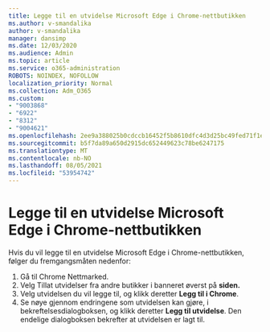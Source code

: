 ```yaml
---
title: Legge til en utvidelse Microsoft Edge i Chrome-nettbutikken
ms.author: v-smandalika
author: v-smandalika
manager: dansimp
ms.date: 12/03/2020
ms.audience: Admin
ms.topic: article
ms.service: o365-administration
ROBOTS: NOINDEX, NOFOLLOW
localization_priority: Normal
ms.collection: Adm_O365
ms.custom:
- "9003868"
- "6922"
- "8312"
- "9004621"
ms.openlocfilehash: 2ee9a388025b0cdccb16452f5b8610dfc4d3d25bc49fed71f1e1b1789b4d4827
ms.sourcegitcommit: b5f7da89a650d2915dc652449623c78be6247175
ms.translationtype: MT
ms.contentlocale: nb-NO
ms.lasthandoff: 08/05/2021
ms.locfileid: "53954742"
---
```

# <a name="add-an-extension-to-microsoft-edge-from-the-chrome-web-store"></a>Legge til en utvidelse Microsoft Edge i Chrome-nettbutikken

Hvis du vil legge til en utvidelse Microsoft Edge i Chrome-nettbutikken, følger du fremgangsmåten nedenfor:

1. Gå til Chrome Nettmarked.
2. Velg Tillat utvidelser fra andre butikker i banneret øverst på **siden.**
3. Velg utvidelsen du vil legge til, og klikk deretter **Legg til i Chrome**.
4. Se nøye gjennom endringene som utvidelsen kan gjøre, i bekreftelsesdialogboksen, og klikk deretter **Legg til utvidelse**.
Den endelige dialogboksen bekrefter at utvidelsen er lagt til.